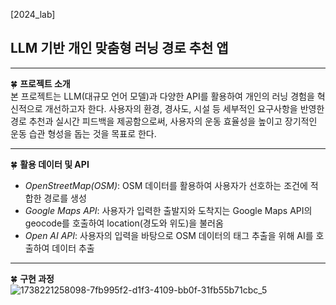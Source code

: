 [2024_lab] <br>
<h2>LLM 기반 개인 맞춤형 러닝 경로 추천 앱</h2>
<hr>

:four_leaf_clover: <strong>프로젝트 소개</strong> <br>
본 프로젝트는 LLM(대규모 언어 모델)과 다양한 API를 활용하여 개인의 러닝 경험을 
혁신적으로 개선하고자 한다. 사용자의 환경, 경사도, 시설 등 세부적인 요구사항을 반영한 
경로 추천과 실시간 피드백을 제공함으로써, 사용자의 운동 효율성을 높이고 장기적인 운동 
습관 형성을 돕는 것을 목표로 한다.
<hr>

:four_leaf_clover: <strong>활용 데이터 및 API</strong> <br>
- <em>OpenStreetMap(OSM)</em>:  OSM 데이터를 활용하여 사용자가 선호하는 조건에 적합한 경로를 생성<br>
- <em>Google Maps API</em>: 사용자가 입력한 출발지와 도착지는 Google Maps API의 geocode를 호출하여 location(경도와 위도)을 불러옴<br>
- <em>Open AI API</em>: 사용자의 입력을 바탕으로 OSM 데이터의 태그 추출을 위해 AI를 호출하여 데이터 추출<br>
<hr>

:four_leaf_clover: <strong>구현 과정</strong> <br>
![1738221258098-7fb995f2-d1f3-4109-bb0f-31fb55b71cbc_5](https://github.com/user-attachments/assets/dccbc213-5813-40a7-bfe8-2c25668f87dd)


